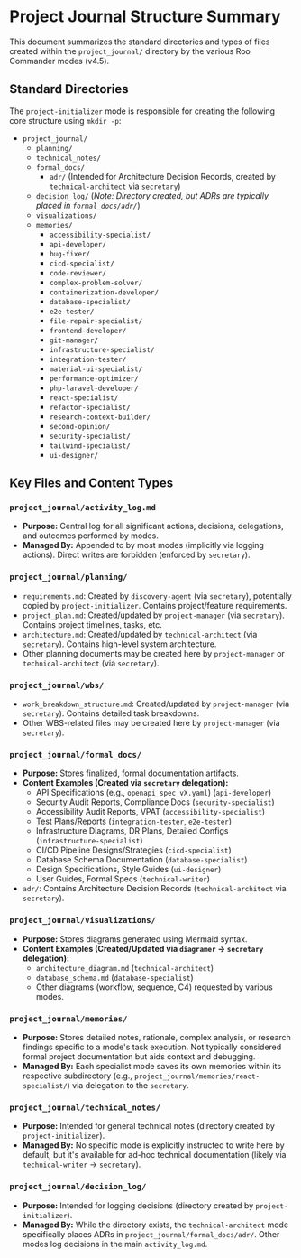 # Project Journal Structure Summary

This document summarizes the standard directories and types of files created within the `project_journal/` directory by the various Roo Commander modes (v4.5).

## Standard Directories

The `project-initializer` mode is responsible for creating the following core structure using `mkdir -p`:

- `project_journal/`
  - `planning/`
  - `technical_notes/`
  - `formal_docs/`
    - `adr/` (Intended for Architecture Decision Records, created by `technical-architect` via `secretary`)
  - `decision_log/` (*Note: Directory created, but ADRs are typically placed in `formal_docs/adr/`*)
  - `visualizations/`
  - `memories/`
    - `accessibility-specialist/`
    - `api-developer/`
    - `bug-fixer/`
    - `cicd-specialist/`
    - `code-reviewer/`
    - `complex-problem-solver/`
    - `containerization-developer/`
    - `database-specialist/`
    - `e2e-tester/`
    - `file-repair-specialist/`
    - `frontend-developer/`
    - `git-manager/`
    - `infrastructure-specialist/`
    - `integration-tester/`
    - `material-ui-specialist/`
    - `performance-optimizer/`
    - `php-laravel-developer/`
    - `react-specialist/`
    - `refactor-specialist/`
    - `research-context-builder/`
    - `second-opinion/`
    - `security-specialist/`
    - `tailwind-specialist/`
    - `ui-designer/`

## Key Files and Content Types

### `project_journal/activity_log.md`
- **Purpose:** Central log for all significant actions, decisions, delegations, and outcomes performed by modes.
- **Managed By:** Appended to by most modes (implicitly via logging actions). Direct writes are forbidden (enforced by `secretary`).

### `project_journal/planning/`
- `requirements.md`: Created by `discovery-agent` (via `secretary`), potentially copied by `project-initializer`. Contains project/feature requirements.
- `project_plan.md`: Created/updated by `project-manager` (via `secretary`). Contains project timelines, tasks, etc.
- `architecture.md`: Created/updated by `technical-architect` (via `secretary`). Contains high-level system architecture.
- Other planning documents may be created here by `project-manager` or `technical-architect` (via `secretary`).

### `project_journal/wbs/`
- `work_breakdown_structure.md`: Created/updated by `project-manager` (via `secretary`). Contains detailed task breakdowns.
- Other WBS-related files may be created here by `project-manager` (via `secretary`).

### `project_journal/formal_docs/`
- **Purpose:** Stores finalized, formal documentation artifacts.
- **Content Examples (Created via `secretary` delegation):**
  - API Specifications (e.g., `openapi_spec_vX.yaml`) (`api-developer`)
  - Security Audit Reports, Compliance Docs (`security-specialist`)
  - Accessibility Audit Reports, VPAT (`accessibility-specialist`)
  - Test Plans/Reports (`integration-tester`, `e2e-tester`)
  - Infrastructure Diagrams, DR Plans, Detailed Configs (`infrastructure-specialist`)
  - CI/CD Pipeline Designs/Strategies (`cicd-specialist`)
  - Database Schema Documentation (`database-specialist`)
  - Design Specifications, Style Guides (`ui-designer`)
  - User Guides, Formal Specs (`technical-writer`)
- `adr/`: Contains Architecture Decision Records (`technical-architect` via `secretary`).

### `project_journal/visualizations/`
- **Purpose:** Stores diagrams generated using Mermaid syntax.
- **Content Examples (Created/Updated via `diagramer` -> `secretary` delegation):**
  - `architecture_diagram.md` (`technical-architect`)
  - `database_schema.md` (`database-specialist`)
  - Other diagrams (workflow, sequence, C4) requested by various modes.

### `project_journal/memories/`
- **Purpose:** Stores detailed notes, rationale, complex analysis, or research findings specific to a mode's task execution. Not typically considered formal project documentation but aids context and debugging.
- **Managed By:** Each specialist mode saves its own memories within its respective subdirectory (e.g., `project_journal/memories/react-specialist/`) via delegation to the `secretary`.

### `project_journal/technical_notes/`
- **Purpose:** Intended for general technical notes (directory created by `project-initializer`).
- **Managed By:** No specific mode is explicitly instructed to write here by default, but it's available for ad-hoc technical documentation (likely via `technical-writer` -> `secretary`).

### `project_journal/decision_log/`
- **Purpose:** Intended for logging decisions (directory created by `project-initializer`).
- **Managed By:** While the directory exists, the `technical-architect` mode specifically places ADRs in `project_journal/formal_docs/adr/`. Other modes log decisions in the main `activity_log.md`.